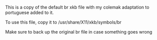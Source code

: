 This is a copy of the default br xkb file with my colemak adaptation to portuguese added to it.

To use this file, copy it to /usr/share/X11/xkb/symbols/br

Make sure to back up the original br file in case something goes wrong
